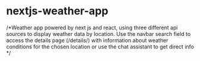 # nextjs-weather-app

/*Weather app powered by next js and react, using three different api sources to display weather data by location. Use the navbar search field to access the details page (/details/) with information about weather conditions for the chosen location or use the chat assistant to get direct info */
